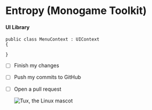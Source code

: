# Entropy (Monogame Toolkit)
<h4>UI Library</h4>

    public class MenuContext : UIContext
    {
        
    }

- [ ] Finish my changes
- [ ] Push my commits to GitHub
- [ ] Open a pull request

  ![Tux, the Linux mascot](/assets/images/tux.png)
